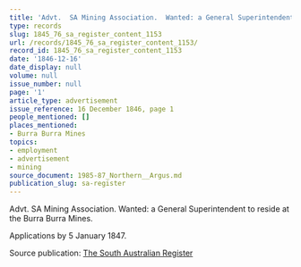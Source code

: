 ```yaml
---
title: 'Advt.  SA Mining Association.  Wanted: a General Superintendent'
type: records
slug: 1845_76_sa_register_content_1153
url: /records/1845_76_sa_register_content_1153/
record_id: 1845_76_sa_register_content_1153
date: '1846-12-16'
date_display: null
volume: null
issue_number: null
page: '1'
article_type: advertisement
issue_reference: 16 December 1846, page 1
people_mentioned: []
places_mentioned:
- Burra Burra Mines
topics:
- employment
- advertisement
- mining
source_document: 1985-87_Northern__Argus.md
publication_slug: sa-register
---
```


Advt.  SA Mining Association.  Wanted: a General Superintendent to reside at the Burra Burra Mines.

Applications by 5 January 1847.

Source publication: [The South Australian Register](/publications/sa-register/)
